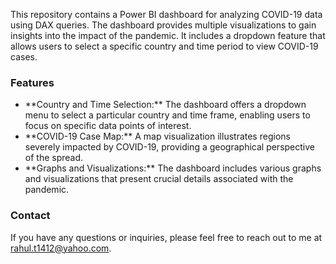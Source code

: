 This repository contains a Power BI dashboard for analyzing COVID-19 data using DAX queries. The dashboard provides multiple visualizations to gain insights into the impact of the pandemic. It includes a dropdown feature that allows users to select a specific country and time period to view COVID-19 cases.

### Features
<ul>
<li> **Country and Time Selection:** The dashboard offers a dropdown menu to select a particular country and time frame, enabling users to focus on specific data points of interest. </li>

<li> **COVID-19 Case Map:** A map visualization illustrates regions severely impacted by COVID-19, providing a geographical perspective of the spread. </li>

<li> **Graphs and Visualizations:** The dashboard includes various graphs and visualizations that present crucial details associated with the pandemic. </li>

</ul>

### Contact
If you have any questions or inquiries, please feel free to reach out to me at rahul.t1412@yahoo.com.
